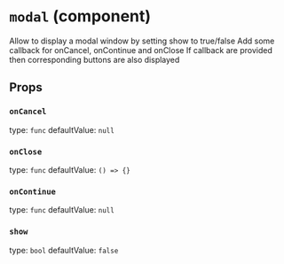 `modal` (component)
===================

Allow to display a modal window by setting show to true/false
Add some callback for onCancel, onContinue and onClose
If callback are provided then corresponding buttons are also displayed

Props
-----

### `onCancel`

type: `func`
defaultValue: `null`


### `onClose`

type: `func`
defaultValue: `() => {}`


### `onContinue`

type: `func`
defaultValue: `null`


### `show`

type: `bool`
defaultValue: `false`

